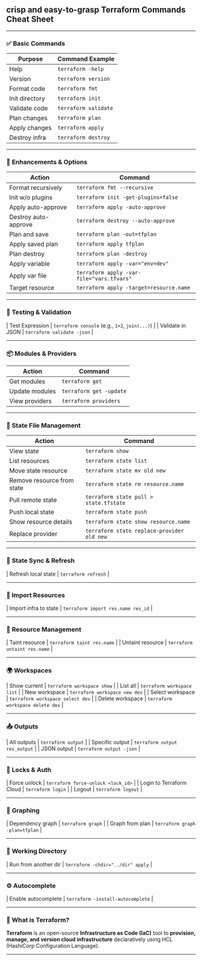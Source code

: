 ## crisp and easy-to-grasp Terraform Commands Cheat Sheet

---

### ✅ **Basic Commands**

| Purpose        | Command Example      |
| -------------- | -------------------- |
| Help           | `terraform -help`    |
| Version        | `terraform version`  |
| Format code    | `terraform fmt`      |
| Init directory | `terraform init`     |
| Validate code  | `terraform validate` |
| Plan changes   | `terraform plan`     |
| Apply changes  | `terraform apply`    |
| Destroy infra  | `terraform destroy`  |

---

### 🚀 **Enhancements & Options**

| Action               | Command                                   |
| -------------------- | ----------------------------------------- |
| Format recursively   | `terraform fmt --recursive`               |
| Init w/o plugins     | `terraform init -get-plugins=false`       |
| Apply auto-approve   | `terraform apply -auto-approve`           |
| Destroy auto-approve | `terraform destroy --auto-approve`        |
| Plan and save        | `terraform plan -out=tfplan`              |
| Apply saved plan     | `terraform apply tfplan`                  |
| Plan destroy         | `terraform plan -destroy`                 |
| Apply variable       | `terraform apply -var="env=dev"`          |
| Apply var file       | `terraform apply -var-file="vars.tfvars"` |
| Target resource      | `terraform apply -target=resource.name`   |

---

### 🧪 **Testing & Validation**

\| Test Expression              | `terraform console` (e.g., `1+2`, `join(...)`) |
\| Validate in JSON             | `terraform validate -json`                     |

---

### 📦 **Modules & Providers**

| Action         | Command                 |
| -------------- | ----------------------- |
| Get modules    | `terraform get`         |
| Update modules | `terraform get -update` |
| View providers | `terraform providers`   |

---

### 📁 **State File Management**

| Action                     | Command                                    |
| -------------------------- | ------------------------------------------ |
| View state                 | `terraform show`                           |
| List resources             | `terraform state list`                     |
| Move state resource        | `terraform state mv old new`               |
| Remove resource from state | `terraform state rm resource.name`         |
| Pull remote state          | `terraform state pull > state.tfstate`     |
| Push local state           | `terraform state push`                     |
| Show resource details      | `terraform state show resource.name`       |
| Replace provider           | `terraform state replace-provider old new` |

---

### 🔄 **State Sync & Refresh**

\| Refresh local state          | `terraform refresh`                            |

---

### 🔄 **Import Resources**

\| Import infra to state        | `terraform import res.name res_id`            |

---

### 🧹 **Resource Management**

\| Taint resource               | `terraform taint res.name`                    |
\| Untaint resource             | `terraform untaint res.name`                  |

---

### 🌍 **Workspaces**

\| Show current                | `terraform workspace show`                     |
\| List all                   | `terraform workspace list`                     |
\| New workspace              | `terraform workspace new dev`                  |
\| Select workspace           | `terraform workspace select dev`               |
\| Delete workspace           | `terraform workspace delete dev`               |

---

### 📤 **Outputs**

\| All outputs                 | `terraform output`                             |
\| Specific output            | `terraform output res_output`                  |
\| JSON output                | `terraform output -json`                       |

---

### 🔐 **Locks & Auth**

\| Force unlock                | `terraform force-unlock <lock_id>`            |
\| Login to Terraform Cloud    | `terraform login`                              |
\| Logout                      | `terraform logout`                             |

---

### 🧠 **Graphing**

\| Dependency graph            | `terraform graph`                              |
\| Graph from plan             | `terraform graph -plan=tfplan`                 |

---

### 📁 **Working Directory**

\| Run from another dir        | `terraform -chdir="../dir" apply`              |

---

### ⚙️ **Autocomplete**

\| Enable autocomplete         | `terraform -install-autocomplete`              |

---

### 📌 What is Terraform?

**Terraform** is an open-source **Infrastructure as Code (IaC)** tool to **provision, manage, and version cloud infrastructure** declaratively using HCL (HashiCorp Configuration Language).

---

